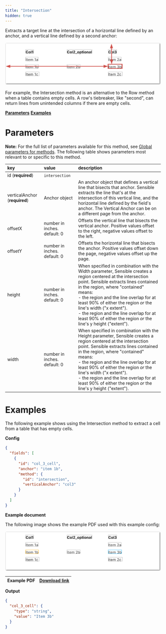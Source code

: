 ```yaml
---
title: "Intersection"
hidden: true
---
```

Extracts a target line at the intersection of a horizontal line defined by an anchor, and a vertical line defined by a second anchor:

![Click to enlarge](https://raw.githubusercontent.com/sensible-hq/sensible-docs/main/readme-sync/assets/v0/images/final/intersection_1.png)

For example, the Intersection method is an alternative to the Row method when a table contains empty cells. A row's tiebreaker, like "second", can return lines from unintended columns if there are empty cells.

[**Parameters**](doc:intersection#parameters)
[**Examples**](doc:intersection#examples)

Parameters
=====

**Note:** For the full list of parameters available for this method, see [Global parameters for methods](doc:method#global-parameters-for-methods). The following table shows parameters most relevant to or specific to this method.


| key                           | value                        | description                                                  |
| :---------------------------- | :--------------------------- | :----------------------------------------------------------- |
| id (**required**)             | `intersection`               |                                                              |
| verticalAnchor (**required**) | Anchor object                | An anchor object that defines a vertical line that bisects that anchor. Sensible extracts the line that's at the intersection of this vertical line, and the horizontal line defined by the field's anchor. The Vertical Anchor can be on a different page from the anchor. |
| offsetX                       | number in inches. default: 0 | Offsets the vertical line that bisects the vertical anchor.  Positive values offset to the right, negative values offset to the left. |
| offsetY                       | number in inches. default: 0 | Offsets the horizontal line that bisects the anchor. Positive values offset down the page, negative values offset up the page. |
| height                        | number in inches. default: 0 | When specified in combination with the Width parameter, Sensible creates a region centered at the intersection point. Sensible extracts lines contained in the region, where "contained" means:<br/>  - the region and the line overlap for at least 90% of either the region *or* the line's width ("x extent").<br/>  - the region and the line overlap for at least 90% of either the region *or* the line's y  height ("extent").<br /> |
| width                         | number in inches. default: 0 | When specified in combination with the Height parameter, Sensible creates a region centered at the intersection point. Sensible extracts lines contained in the region, where "contained" means:<br/>  - the region and the line overlap for at least 90% of either the region *or* the line's width ("x extent").<br/>  - the region and the line overlap for at least 90% of either the region *or* the line's y  height ("extent").<br /> |

Examples
=====

The following example shows using the Intersection method to extract a cell from a table that has empty cells.

**Config**

```json
{
  "fields": [
    {
      "id": "col_3_cell",
      "anchor": "item 1b",
      "method": {
        "id": "intersection",
        "verticalAnchor": "col3"
      }
    }
  ]
}
```

**Example document**

The following image shows the example PDF used with this example config:

![Click to enlarge](https://raw.githubusercontent.com/sensible-hq/sensible-docs/main/readme-sync/assets/v0/images/final/intersection_2.png)

| Example PDF | [Download link](https://raw.githubusercontent.com/sensible-hq/sensible-docs/main/readme-sync/assets/v0/pdfs/intersection.pdf) |
| ----------- | ------------------------------------------------------------ |

**Output**

```json
{
  "col_3_cell": {
    "type": "string",
    "value": "Item 3b"
  }
}
```



